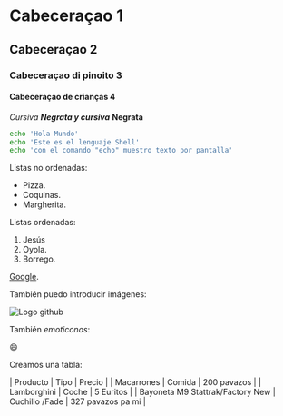 # Cabeceraçao 1
## Cabeceraçao 2
### Cabeceraçao di pinoito 3
#### Cabeceraçao de crianças 4
*Cursiva* ***Negrata y cursiva***
**Negrata**
```sh
echo 'Hola Mundo'
echo 'Este es el lenguaje Shell'
echo 'con el comando "echo" muestro texto por pantalla'
```
Listas no ordenadas:

* Pizza.
* Coquinas.
* Margherita.

Listas ordenadas:

1. Jesús
2. Oyola.
3. Borrego.

[Google](http://google.com).

También puedo introducir imágenes:

![Logo github](https://github.com/apple-touch-icon.png)

También *emoticonos*:

:smile:

Creamos una tabla:

| Producto | Tipo | Precio |
| Macarrones | Comida | 200 pavazos |
| Lamborghini | Coche | 5 Euritos |
| Bayoneta M9 Stattrak/Factory New | Cuchillo /Fade | 327 pavazos pa mi |
